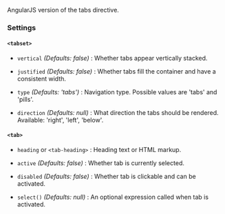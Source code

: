 AngularJS version of the tabs directive.

### Settings ###

#### `<tabset>` ####

 * `vertical`
  _(Defaults: false)_ :
  Whether tabs appear vertically stacked.

 * `justified`
  _(Defaults: false)_ :
  Whether tabs fill the container and have a consistent width.

 * `type`
  _(Defaults: 'tabs')_ :
  Navigation type. Possible values are 'tabs' and 'pills'.

 * `direction`
  _(Defaults: null)_ :
  What direction the tabs should be rendered. Available: 'right', 'left', 'below'.

#### `<tab>` ####

 * `heading` or `<tab-heading>`
  :
  Heading text or HTML markup.

 * `active` <i class="icon-eye-open"></i>
  _(Defaults: false)_ :
  Whether tab is currently selected.

 * `disabled` <i class="icon-eye-open"></i>
  _(Defaults: false)_ :
  Whether tab is clickable and can be activated.

 * `select()`
  _(Defaults: null)_ :
  An optional expression called when tab is activated.
